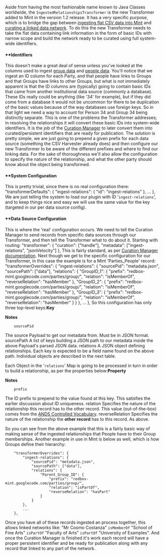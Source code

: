 Aside from having the most fashionable name known to Java Classes worldwide, the `IngestedRelationshipsTransformer` is the new Transformer added to Mint in the version 1.2 release. It has a very specific purpose, which is to bridge the gap between [ingesting flat CSV data into Mint](documentation-system-administration-administering-mint-loading-data) and [curating a linked data network](documentation-system-overview-curating-linked-data). To do this the new Transformer needs to take the flat data containing link information in the form of basic IDs with narrow scope and build the network ready to be curated using full system-wide identifiers. 
#### **[]()Identifiers
 
This doesn't make a great deal of sense unless you've looked at the columns used to ingest [group data](documentation-system-administration-administering-mint-loading-data-loading-group-data) and [people data](documentation-system-administration-administering-mint-loading-data-loading-people-data). You'll notice that we ingest an ID column for each Party, and that people have links to Groups and that Groups have links to other Groups, but what is not immediately apparent is that the ID columns are (typically) going to contain basic IDs that came from another institutional data source (commonly a database). These IDs really could be anything (like '34' for example), but if they did come from a database it would not be uncommon for there to be duplication of the basic values because of the way databases use foreign keys. So in that light we need a way to account for Person 34 and Group 34 being distinctly separate. 
This is one of the problems the Transformer addresses; in resolving the relationships it will convert these basic IDs into system-wide identifiers. It is the job of the [Curation Manager](documentation-system-overview-curating-linked-data) to later convert them into curated/persistent identifiers that are ready for publication. 
The solution is pretty simple, we are just going to prepend a given prefix for each data source (something the CSV Harvester already does) and then configure our new Transformer to be aware of the different prefixes and where to find our linking data. For the sake of thoroughness we'll also allow the configuration to specify the nature of the relationship, and what the other party should know about the object being transformed.
#### **[]()System Configuration

This is pretty trivial, since there is no real configuration there:
        "transformerDefaults": {
            "ingest-relations": {
                "id": "ingest-relations"
            },
            ...
        },
We are just telling the system to load our plugin with ID '`ingest-relations`', and to keep things nice and easy we will use the same value for the key (targeted in our per data source config).
#### **[]()Data Source Configuration

This is where the 'real' configuration occurs. We need to tell the Curation Manager to send records from specific data sources through our Transformer, and then tell the Transformer what to do about it. Starting with routing:
        "transformer": {
            "curation": ["handle"],
            "metadata": ["ingest-relations", "jsonVelocity"]
        },
This is fairly standard, as per [Curation Manager documentation](documentation-system-overview-curating-linked-data-curation-configuration). Next though we get to the specific configuration for our Transformer, in this case the example is for a Mint 'Parties_People' record:
        "transformerOverrides": {
            "ingest-relations": {
                "sourcePid": "metadata.json",
                "sourcePath": ["data"],
                "relations": {
                    "GroupID_1": {
                        "prefix": "redbox-mint.googlecode.com/parties/group/",
                        "relation": "isMemberOf",
                        "reverseRelation": "hasMember"
                    },
                    "GroupID_2": {
                        "prefix": "redbox-mint.googlecode.com/parties/group/",
                        "relation": "isMemberOf",
                        "reverseRelation": "hasMember"
                    },
                    "GroupID_3": {
                        "prefix": "redbox-mint.googlecode.com/parties/group/",
                        "relation": "isMemberOf",
                        "reverseRelation": "hasMember"
                    }
                }
            },
            ...
        },
So this configuration has only three top-level keys:**Key**

**Notes**

        sourcePid
The source Payload to get our metadata from. Must be in JSON format.
        sourcePath
A list of keys building a JSON path to our metadata inside the above Payload's parsed JSON data.
        relations
A JSON object defining relationships. Each key is expected to be a field name found on the above path. Individual objects are described in the next table.

Each Object in the '`relations`' Map is going to be processed in turn in order to build a relationship, as per the properties below:**Property**

**Notes**

        prefix
The ID prefix to prepend to the value found at this key. This satisfies the earlier discussion about ID uniqueness.
        relation
Specifies the nature of the relationship this record has to the other record. This value (out-of-the-box) comes from the [ANDS Controlled Vocabulary](http://services.ands.org.au/documentation/rifcs/1.2.0/schema/vocabularies.html).
        reverseRelation
Specifies the nature of the relationship the **other record** has to this record. As above.

So you can see from the above example that this is a fairly basic way of making sense of the ingested relationships that People have to their Group memberships. Another example in use in Mint is below as well, which is how Groups define their hierarchy:


        "transformerOverrides": {
            "ingest-relations": {
                "sourcePid": "metadata.json",
                "sourcePath": ["data"],
                "relations": {
                    "Parent_Group_ID": {
                        "prefix": "redbox-mint.googlecode.com/parties/group/",
                        "relation": "isPartOf",
                        "reverseRelation": "hasPart"
                    }
                }
            },
            ...
        },
Once you have all of these records ingested an process together, this allows linked networks like: "Mr Cosmo Costanza" `isMemberOf` "School of Fine Arts" `isPartOf` "Faculty of Arts" `isPartOf` "University of Examples". And once the Curation Manager is finished it's work each record will have a proper persistent identifier and be ready for publication along with any record that linked to any part of the network.
